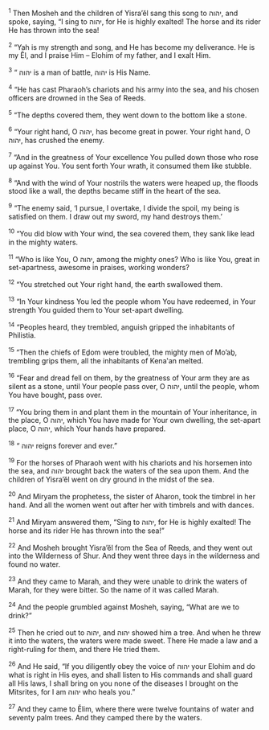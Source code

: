 <sup>1</sup> Then Mosheh and the children of Yisra’ĕl sang this song to יהוה, and spoke, saying, “I sing to יהוה, for He is highly exalted! The horse and its rider He has thrown into the sea!

<sup>2</sup> “Yah is my strength and song, and He has become my deliverance. He is my Ĕl, and I praise Him – Elohim of my father, and I exalt Him.

<sup>3</sup> “ יהוה is a man of battle, יהוה is His Name.

<sup>4</sup> “He has cast Pharaoh’s chariots and his army into the sea, and his chosen officers are drowned in the Sea of Reeds.

<sup>5</sup> “The depths covered them, they went down to the bottom like a stone.

<sup>6</sup> “Your right hand, O יהוה, has become great in power. Your right hand, O יהוה, has crushed the enemy.

<sup>7</sup> “And in the greatness of Your excellence You pulled down those who rose up against You. You sent forth Your wrath, it consumed them like stubble.

<sup>8</sup> “And with the wind of Your nostrils the waters were heaped up, the floods stood like a wall, the depths became stiff in the heart of the sea.

<sup>9</sup> “The enemy said, ‘I pursue, I overtake, I divide the spoil, my being is satisfied on them. I draw out my sword, my hand destroys them.’

<sup>10</sup> “You did blow with Your wind, the sea covered them, they sank like lead in the mighty waters.

<sup>11</sup> “Who is like You, O יהוה, among the mighty ones? Who is like You, great in set-apartness, awesome in praises, working wonders?

<sup>12</sup> “You stretched out Your right hand, the earth swallowed them.

<sup>13</sup> “In Your kindness You led the people whom You have redeemed, in Your strength You guided them to Your set-apart dwelling.

<sup>14</sup> “Peoples heard, they trembled, anguish gripped the inhabitants of Philistia.

<sup>15</sup> “Then the chiefs of Eḏom were troubled, the mighty men of Mo’aḇ, trembling grips them, all the inhabitants of Kena‛an melted.

<sup>16</sup> “Fear and dread fell on them, by the greatness of Your arm they are as silent as a stone, until Your people pass over, O יהוה, until the people, whom You have bought, pass over.

<sup>17</sup> “You bring them in and plant them in the mountain of Your inheritance, in the place, O יהוה, which You have made for Your own dwelling, the set-apart place, O יהוה, which Your hands have prepared.

<sup>18</sup> “ יהוה reigns forever and ever.”

<sup>19</sup> For the horses of Pharaoh went with his chariots and his horsemen into the sea, and יהוה brought back the waters of the sea upon them. And the children of Yisra’ĕl went on dry ground in the midst of the sea.

<sup>20</sup> And Miryam the prophetess, the sister of Aharon, took the timbrel in her hand. And all the women went out after her with timbrels and with dances.

<sup>21</sup> And Miryam answered them, “Sing to יהוה, for He is highly exalted! The horse and its rider He has thrown into the sea!”

<sup>22</sup> And Mosheh brought Yisra’ĕl from the Sea of Reeds, and they went out into the Wilderness of Shur. And they went three days in the wilderness and found no water.

<sup>23</sup> And they came to Marah, and they were unable to drink the waters of Marah, for they were bitter. So the name of it was called Marah.

<sup>24</sup> And the people grumbled against Mosheh, saying, “What are we to drink?”

<sup>25</sup> Then he cried out to יהוה, and יהוה showed him a tree. And when he threw it into the waters, the waters were made sweet. There He made a law and a right-ruling for them, and there He tried them.

<sup>26</sup> And He said, “If you diligently obey the voice of יהוה your Elohim and do what is right in His eyes, and shall listen to His commands and shall guard all His laws, I shall bring on you none of the diseases I brought on the Mitsrites, for I am יהוה who heals you.”

<sup>27</sup> And they came to Ĕlim, where there were twelve fountains of water and seventy palm trees. And they camped there by the waters.

